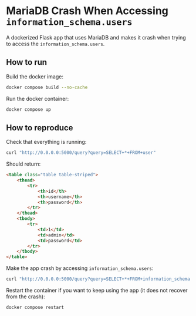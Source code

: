 # MariaDB Crash When Accessing `information_schema.users`

A dockerized Flask app that uses MariaDB and makes it crash when trying to access the `information_schema.users`.

## How to run

Build the docker image:

```bash
docker compose build --no-cache
```

Run the docker container:

```bash
docker compose up
```

## How to reproduce

Check that everything is running:

```bash
curl "http://0.0.0.0:5000/query?query=SELECT+*+FROM+user"
```

Should return:

```html
<table class="table table-striped">
    <thead>
        <tr>
            <th>id</th>
            <th>username</th>
            <th>password</th>
        </tr>
    </thead>
    <tbody>
        <tr>
            <td>1</td>
            <td>admin</td>
            <td>password</td>
        </tr>
    </tbody>
</table>
```

Make the app crash by accessing `information_schema.users`:

```bash
curl "http://0.0.0.0:5000/query?query=SELECT+*+FROM+information_schema.users"
```

Restart the container if you want to keep using the app (it does not recover from the crash):

```bash
docker compose restart
```
